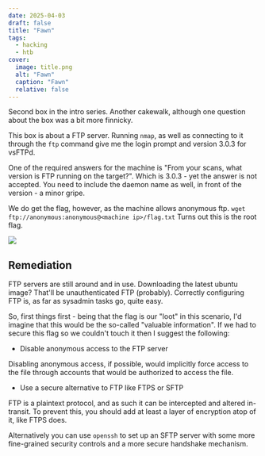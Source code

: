 ```yaml
---
date: 2025-04-03
draft: false
title: "Fawn"
tags:
  - hacking
  - htb
cover:
  image: title.png
  alt: "Fawn"
  caption: "Fawn"
  relative: false
---
```


Second box in the intro series. Another cakewalk, although one question about the box was a bit more finnicky. 

This box is about a FTP server. Running `nmap`, as well as connecting to it through the `ftp` command give me the login prompt and version 3.0.3 for vsFTPd.

One of the required answers for the machine is "From your scans, what version is FTP running on the target?". Which is 3.0.3 - yet the answer is not accepted. You need to include the daemon name as well, in front of the version - a minor gripe.

We do get the flag, however, as the machine allows anonymous ftp. `wget ftp://anonymous:anonymous@<machine ip>/flag.txt`
Turns out this is the root flag.

![](fawn-1.png)

## Remediation

FTP servers are still around and in use. Downloading the latest ubuntu image? That'll be unauthenticated FTP (probably). Correctly configuring FTP is, as far as sysadmin tasks go, quite easy.

So, first things first - being that the flag is our "loot" in this scenario, I'd imagine that this would be the so-called "valuable information". If we had to secure this flag so we couldn't touch it then I suggest the following:

- Disable anonymous access to the FTP server

Disabling anonymous access, if possible, would implicitly force access to the file through accounts that would be authorized to access the file.

- Use a secure alternative to FTP like FTPS or SFTP

FTP is a plaintext protocol, and as such it can be intercepted and altered in-transit. To prevent this, you should add at least a layer of encryption atop of it, like FTPS does.

Alternatively you can use `openssh` to set up an SFTP server with some more fine-grained security controls and a more secure handshake mechanism.
